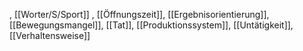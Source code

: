, [[Worter/S/Sport]]
, [[Öffnungszeit]], [[Ergebnisorientierung]], [[Bewegungsmangel]], [[Tat]], [[Produktionssystem]], [[Untätigkeit]], [[Verhaltensweise]]
